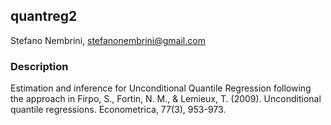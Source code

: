 ## quantreg2
Stefano Nembrini, stefanonembrini@gmail.com

### Description
Estimation and inference for Unconditional Quantile Regression following the approach in Firpo, S., Fortin, N. M., & Lemieux, T. (2009). Unconditional quantile regressions. Econometrica, 77(3), 953-973.
